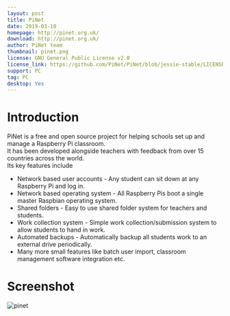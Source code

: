 ```yaml
---
layout: post
title: PiNet
date: 2019-03-10
homepage: http://pinet.org.uk/
download: http://pinet.org.uk/
author: PiNet team
thumbnail: pinet.png
license: GNU General Public License v2.0
license_link: https://github.com/PiNet/PiNet/blob/jessie-stable/LICENSE
support: PC
tag: PC
desktop: Yes
---
```


# Introduction

<p>PiNet is a free and open source project for helping schools set up and manage a Raspberry Pi classroom. <br />
It has been developed alongside teachers with feedback from over 15 countries across the world. <br />
Its key features include</p>
<ul>
<li>Network based user accounts - Any student can sit down at any Raspberry Pi and log in.</li>
<li>Network based operating system - All Raspberry Pis boot a single master Raspbian operating system.</li>
<li>Shared folders - Easy to use shared folder system for teachers and students.</li>
<li>Work collection system - Simple work collection/submission system to allow students to hand in work.</li>
<li>Automated backups - Automatically backup all students work to an external drive periodically.</li>
<li>Many more small features like batch user import, classroom management software integration etc.</li>
</ul>

# Screenshot

![pinet](https://raw.githubusercontent.com/rpisystem/RPiSystem.github.io/master/thumbnails/Screenshot/pinet.jpeg)
